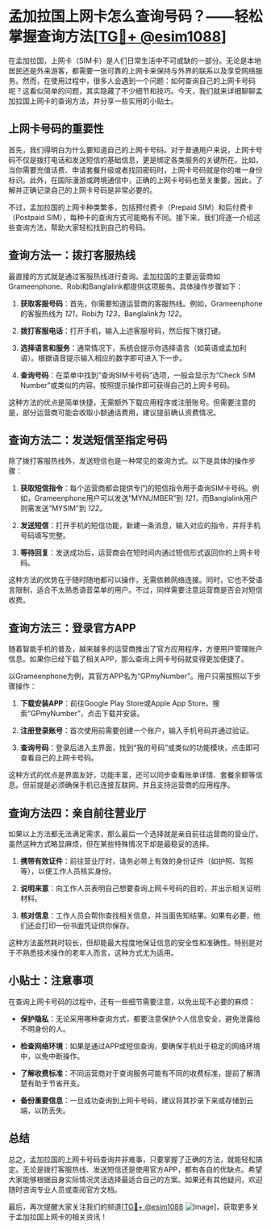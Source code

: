 # 孟加拉国上网卡怎么查询号码？——轻松掌握查询方法[[TG💪+ @esim1088](https://t.me/s/esim1088)]

在孟加拉国，上网卡（SIM卡）是人们日常生活中不可或缺的一部分。无论是本地居民还是外来游客，都需要一张可靠的上网卡来保持与外界的联系以及享受网络服务。然而，在使用过程中，很多人会遇到一个问题：如何查询自己的上网卡号码呢？这看似简单的问题，其实隐藏了不少细节和技巧。今天，我们就来详细聊聊孟加拉国上网卡的查询方法，并分享一些实用的小贴士。

## 上网卡号码的重要性

首先，我们得明白为什么要知道自己的上网卡号码。对于普通用户来说，上网卡号码不仅是拨打电话和发送短信的基础信息，更是绑定各类服务的关键所在。比如，当你需要充值话费、申请套餐升级或者找回密码时，上网卡号码就是你的唯一身份标识。此外，在国际漫游或跨境通信中，正确的上网卡号码也至关重要。因此，了解并正确记录自己的上网卡号码是非常必要的。

不过，孟加拉国的上网卡种类繁多，包括预付费卡（Prepaid SIM）和后付费卡（Postpaid SIM），每种卡的查询方式可能略有不同。接下来，我们将逐一介绍这些查询方法，帮助大家轻松找到自己的号码。

## 查询方法一：拨打客服热线

最直接的方式就是通过客服热线进行查询。孟加拉国的主要运营商如Grameenphone、Robi和Banglalink都提供这项服务。具体操作步骤如下：

1. **获取客服号码**：首先，你需要知道运营商的客服热线。例如，Grameenphone的客服热线为 *121*，Robi为 *123*，Banglalink为 *122*。
   
2. **拨打客服电话**：打开手机，输入上述客服号码，然后按下拨打键。

3. **选择语言和服务**：通常情况下，系统会提示你选择语言（如英语或孟加利语）。根据语音提示输入相应的数字即可进入下一步。

4. **查询号码**：在菜单中找到“查询SIM卡号码”选项，一般会显示为“Check SIM Number”或类似的内容。按照提示操作即可获得自己的上网卡号码。

这种方法的优点是简单快捷，无需额外下载应用程序或注册账号。但需要注意的是，部分运营商可能会收取小额通话费用，建议提前确认资费情况。

## 查询方法二：发送短信至指定号码

除了拨打客服热线外，发送短信也是一种常见的查询方式。以下是具体的操作步骤：

1. **获取短信指令**：每个运营商都会提供专门的短信指令用于查询SIM卡号码。例如，Grameenphone用户可以发送“MYNUMBER”到 *121*，而Banglalink用户则需发送“MYSIM”到 *122*。

2. **发送短信**：打开手机的短信功能，新建一条消息，输入对应的指令，并将手机号码填写完整。

3. **等待回复**：发送成功后，运营商会在短时间内通过短信形式返回你的上网卡号码。

这种方法的优势在于随时随地都可以操作，无需依赖网络连接。同时，它也不受语言限制，适合不太熟悉语音菜单的用户。不过，同样需要注意运营商是否会对短信收费。

## 查询方法三：登录官方APP

随着智能手机的普及，越来越多的运营商推出了官方应用程序，方便用户管理账户信息。如果你已经下载了相关APP，那么查询上网卡号码就变得更加便捷了。

以Grameenphone为例，其官方APP名为“GPmyNumber”。用户只需按照以下步骤操作：

1. **下载安装APP**：前往Google Play Store或Apple App Store，搜索“GPmyNumber”，点击下载并安装。

2. **注册登录账号**：首次使用前需要创建一个账户，输入手机号码并通过验证。

3. **查询号码**：登录后进入主界面，找到“我的号码”或类似的功能模块，点击即可查看自己的上网卡号码。

这种方式的优点是界面友好，功能丰富，还可以同步查看账单详情、套餐余额等信息。但前提是必须确保手机已连接互联网，并且支持运营商的应用程序。

## 查询方法四：亲自前往营业厅

如果以上方法都无法满足需求，那么最后一个选择就是亲自前往运营商的营业厅。虽然这种方式略显麻烦，但在某些特殊情况下却是最稳妥的选择。

1. **携带有效证件**：前往营业厅时，请务必带上有效的身份证件（如护照、驾照等），以便工作人员核实身份。

2. **说明来意**：向工作人员表明自己想要查询上网卡号码的目的，并出示相关证明材料。

3. **核对信息**：工作人员会帮你查找相关信息，并当面告知结果。如果有必要，他们还会打印一份书面凭证供你保存。

这种方法虽然耗时较长，但却能最大程度地保证信息的安全性和准确性。特别是对于不熟悉技术操作的老年人而言，这种方式尤为适用。

## 小贴士：注意事项

在查询上网卡号码的过程中，还有一些细节需要注意，以免出现不必要的麻烦：

- **保护隐私**：无论采用哪种查询方式，都要注意保护个人信息安全，避免泄露给不明身份的人。
  
- **检查网络环境**：如果是通过APP或短信查询，要确保手机处于稳定的网络环境中，以免中断操作。

- **了解收费标准**：不同运营商对于查询服务可能有不同的收费标准，提前了解清楚有助于节省开支。

- **备份重要信息**：一旦成功查询到上网卡号码，建议将其抄录下来或存储到云端，以防丢失。

## 总结

总之，孟加拉国的上网卡号码查询并非难事，只要掌握了正确的方法，就能轻松搞定。无论是拨打客服热线、发送短信还是使用官方APP，都有各自的优缺点。希望大家能够根据自身实际情况灵活选择最适合自己的方案。如果还有其他疑问，欢迎随时咨询专业人员或查阅官方文档。

最后，再次提醒大家关注我们的频道[[TG💪+ @esim1088](https://t.me/s/esim1088) ![Image](https://i.postimg.cc/4NQfJmqS/Snipaste-2025-05-13-00-14-12.png)]，获取更多关于孟加拉国上网卡的相关资讯！